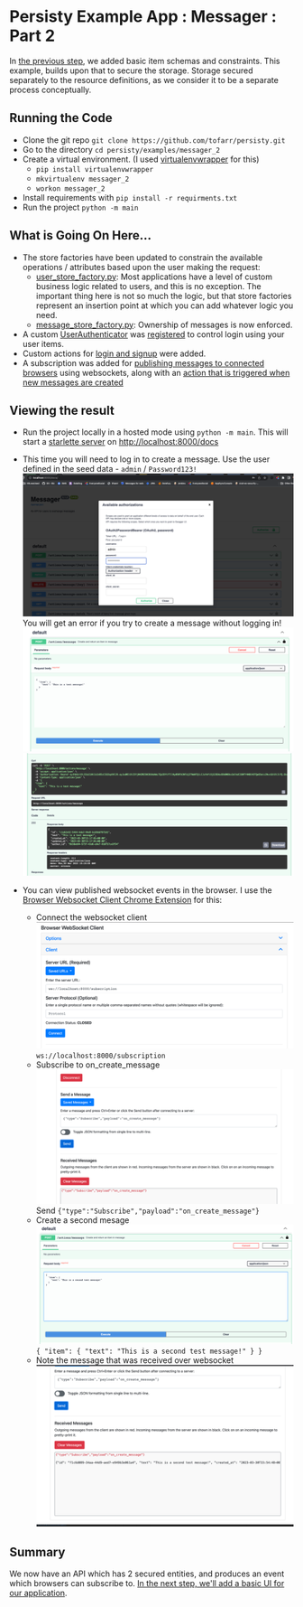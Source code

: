 # Persisty Example App : Messager : Part 2

In [the previous step](../messager_1), we added basic item schemas and constraints.
This example, builds upon that to secure the storage. Storage secured separately to
the resource definitions, as we consider it to be a separate process conceptually.

## Running the Code

* Clone the git repo `git clone https://github.com/tofarr/persisty.git`
* Go to the directory `cd persisty/examples/messager_2`
* Create a virtual environment. (I used [virtualenvwrapper](https://virtualenvwrapper.readthedocs.io/en/latest/)
  for this)
  * `pip install virtualenvwrapper`
  * `mkvirtualenv messager_2`
  * `workon messager_2`
* Install requirements with `pip install -r requirments.txt`
* Run the project `python -m main`

## What is Going On Here...

* The store factories have been updated to constrain the available operations / attributes based upon
  the user making the request:
  * [user_store_factory.py](messager/store/user_store_factory.py): Most applications have a level of custom business
    logic related to users, and this is no exception. The important thing here is not so much the logic, but that store
    factories represent an insertion point at which you can add whatever logic you need.
  * [message_store_factory.py](messager/store/message_store_factory.py): Ownership of messages is now enforced.
* A custom [UserAuthenticator](messager/user_authenticator.py) was [registered](marshy_config_main/__init__.py) to
  control login using your user items.
* Custom actions for [login and signup](messager/actions/auth.py) were added.
* A subscription was added for [publishing messages to connected browsers](messager/subscriptions.py) using websockets,
  along with an [action that is triggered when new messages are created](messager/actions/on_create_message.py)
  
## Viewing the result

* Run the project locally in a hosted mode using `python -m main`. This will start a 
  [starlette server](https://www.starlette.io/) on [http://localhost:8000/docs](http://localhost:8000/docs)

* This time you will need to log in to create a message. Use the user defined in the seed data - 
  `admin` / `Password123!`![img.png](readme/login.png) You will get an error if you try to create a message
  without logging in!![input](readme/create_message_input.png) ![result](readme/create_message_result.png)
  
* You can view published websocket events in the browser. I use the [Browser Websocket Client Chrome Extension](https://chrome.google.com/webstore/detail/browser-websocket-client/mdmlhchldhfnfnkfmljgeinlffmdgkjo?hl=en)
  for this:
  * Connect the websocket client ![Connection](readme/connect_websocket_client.png) `ws://localhost:8000/subscription`
  * Subscribe to on_create_message ![Subscription](readme/subscribe_to_on_create_message.png) 
    Send `{"type":"Subscribe","payload":"on_create_message"}`
  * Create a second mesage ![Second message](readme/create_second_message.png)
    `{
      "item": {
        "text": "This is a second test message!"
      }
    }`
  * Note the message that was received over websocket ![received message](readme/received_message.png)

## Summary

We now have an API which has 2 secured entities, and produces an event which browsers can subscribe to.
[In the next step, we'll add a basic UI for our application](../messager_3).
